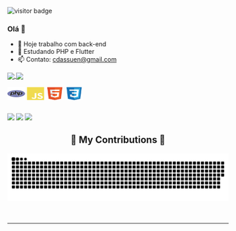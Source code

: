 ![visitor badge](https://visitor-badge.laobi.icu/badge?page_id=dassuen.dassuen)
### Olá 👋
- 🔭 Hoje trabalho com back-end
- 🌱 Estudando PHP e Flutter
- 📫 Contato: cdassuen@gmail.com

<a href="https://github.com/Dassuen">
  <img height=100 align="center" src="https://github-readme-stats.vercel.app/api?username=dassuen&hide=prs,contribs&theme=tokyonight&show_icons=true" />
</a>
<a href="https://github.com/cDassuenTi">
  <img height=100 align="center" src="https://github-readme-stats.vercel.app/api?username=cDassuenTI&hide=prs,contribs&theme=tokyonight&show_icons=true" />
</a>
<!--<a href="https://github.com/Dassuen">
  <img height=150 width=200 align="center" src="https://github-readme-stats.vercel.app/api/top-langs/?username=dassuen&layout=compact" />
</a> -->

<div style="display: inline_block"><br>
  <img align="center" alt="Dassuen-Php" height="30" width="40" src="https://raw.githubusercontent.com/devicons/devicon/master/icons/php/php-original.svg">
  <img align="center" alt="Dassuen-Js" height="30" width="40" src="https://raw.githubusercontent.com/devicons/devicon/master/icons/javascript/javascript-plain.svg">
  <img align="center" alt="Dassuen-HTML" height="30" width="40" src="https://raw.githubusercontent.com/devicons/devicon/master/icons/html5/html5-original.svg">
  <img align="center" alt="Dassuen-CSS" height="30" width="40" src="https://raw.githubusercontent.com/devicons/devicon/master/icons/css3/css3-original.svg">
</div>
  
  ##
 
<div> 
  <!--
  <a href="https://www.youtube.com/channel/" target="_blank"><img src="https://img.shields.io/badge/YouTube-FF0000?style=for-the-badge&logo=youtube&logoColor=white" target="_blank"></a>
  -->
  <a href="https://www.instagram.com/dassuenc/" target="_blank"><img src="https://img.shields.io/badge/-Instagram-%23E4405F?style=for-the-badge&logo=instagram&logoColor=white" target="_blank"></a>
  <a href="mailto:cdassuen@gmail.com"><img src="https://img.shields.io/badge/-Gmail-%23333?style=for-the-badge&logo=gmail&logoColor=white" target="_blank"></a>
  <a href="https://www.linkedin.com/in/dassuen-cabral-00365a130/" target="_blank"><img src="https://img.shields.io/badge/-LinkedIn-%230077B5?style=for-the-badge&logo=linkedin&logoColor=white" target="_blank"></a> 
</div>

  ##
<div align="center">
  <h2>🐍 My Contributions 🐍</h2>
  <img alt="snake eating my contributions" src="https://raw.githubusercontent.com/dassuen/dassuen/output/github-contribution-grid-snake.svg" />
  <br/><br/><br/>
</div>

<hr/>




<!--
**Dassuen/Dassuen** is a ✨ _special_ ✨ repository because its `README.md` (this file) appears on your GitHub profile.

Here are some ideas to get you started:

- 🔭 I’m currently working on ...
- 🌱 I’m currently learning ...
- 👯 I’m looking to collaborate on ...
- 🤔 I’m looking for help with ...
- 💬 Ask me about ...
- 📫 How to reach me: ...
- 😄 Pronouns: ...
- ⚡ Fun fact: ...
-->
